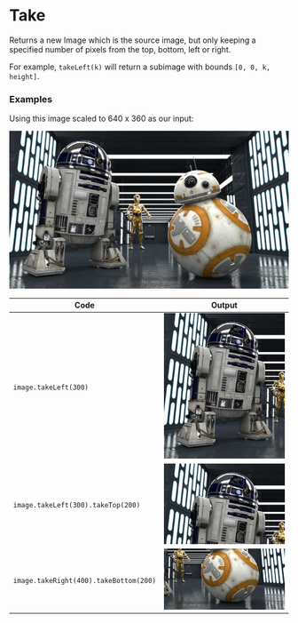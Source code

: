 Take
====

Returns a new Image which is the source image, but only keeping a specified number of pixels from the top, bottom, left or right.

For example, `takeLeft(k)` will return a subimage with bounds `[0, 0, k, height]`.


### Examples

Using this image scaled to 640 x 360 as our input:

![source image](images/input_640_360.jpg)

| Code | Output |
| ---- | ------ |
| `image.takeLeft(300)`                    | ![image](images/take_l300.jpg) |
| `image.takeLeft(300).takeTop(200)`       | ![image](images/take_l300_t200.jpg) |
| `image.takeRight(400).takeBottom(200)`   | ![image](images/take_r400_b200.jpg) |
